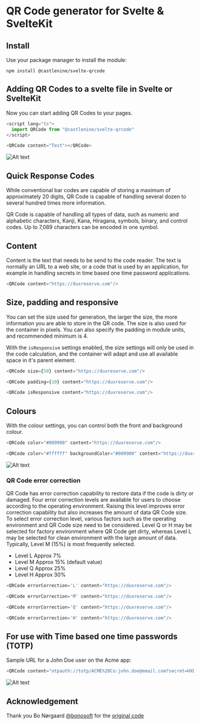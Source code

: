 # QR Code generator for Svelte & SvelteKit

## Install

Use your package manager to install the module:

```shell
npm install @castlenine/svelte-qrcode
```

## Adding QR Codes to a svelte file in Svelte or SvelteKit

Now you can start adding QR Codes to your pages.

```typescript
<script lang="ts">
  import QRCode from "@castlenine/svelte-qrcode"
</script>

<QRCode content="Test"></QRCode>
```

![Alt text](https://github.com/Castlenine/svelte-qrcode/blob/master/readme/sample1.svg?sanitize=true)

## Quick Response Codes

While conventional bar codes are capable of storing a maximum of approximately 20 digits, QR Code is capable of handling several dozen to several hundred times more information.

QR Code is capable of handling all types of data, such as numeric and alphabetic characters, Kanji, Kana, Hiragana, symbols, binary, and control codes. Up to 7,089 characters can be encoded in one symbol.

## Content

Content is the text that needs to be send to the code reader. The text is normally an URL to a web site, or a code that is used by an application, for example in handling secrets in time based one time password applications.

```typescript
<QRCode content="https://duxreserve.com"/>
```

## Size, padding and responsive

You can set the size used for generation, the larger the size, the more information you are able to store in the QR code. The size is also used for the container in pixels. You can also specify the padding in module units, and recommended minimum is 4.

With the `isResponsive` settings enabled, the size settings will only be used in the code calculation, and the container will adapt and use all available space in it's parent element.

```typescript
<QRCode size={50} content="https://duxreserve.com"/>

<QRCode padding={10} content="https://duxreserve.com"/>

<QRCode isResponsive content="https://duxreserve.com"/>
```

## Colours

With the colour settings, you can control both the front and background colour.

```typescript
<QRCode color="#009900" content="https://duxreserve.com"/>

<QRCode color="#ffffff" backgroundColor="#009900" content="https://duxreserve.com"/>
```

![Alt text](https://github.com/Castlenine/svelte-qrcode/blob/master/readme/sample2.svg?sanitize=true)

### QR Code error correction

QR Code has error correction capability to restore data if the code is dirty or damaged. Four error correction levels are available for users to choose according to the operating environment. Raising this level improves error correction capability but also increases the amount of data QR Code size.
To select error correction level, various factors such as the operating environment and QR Code size need to be considered. Level Q or H may be selected for factory environment where QR Code get dirty, whereas Level L may be selected for clean environment with the large amount of data. Typically, Level M (15%) is most frequently selected.

- Level L  Approx 7%
- Level M  Approx 15% (default value)
- Level Q  Approx 25%
- Level H  Approx 30%

```typescript
<QRCode errorCorrection='L' content="https://duxreserve.com"/>

<QRCode errorCorrection='M' content="https://duxreserve.com"/>

<QRCode errorCorrection='Q' content="https://duxreserve.com"/>

<QRCode errorCorrection='H' content="https://duxreserve.com"/>
```

## For use with Time based one time passwords (TOTP)

Sample URL for a John Doe user on the Acme app:

```typescript
<QRCode content="otpauth://totp/ACME%20Co:john.doe@email.com?secret=HXDMVJECJJWSRB3HWIZR4IFUGFTMXBOZ&issuer=ACME%20Co&algorithm=SHA1&digits=6&period=30"/>
```

![Alt text](https://github.com/Castlenine/svelte-qrcode/blob/master/readme/sample3.svg?sanitize=true)

## Acknowledgement

Thank you Bo Nørgaard [@bonosoft](https://github.com/bonosoft) for the [original code](https://github.com/bonosoft/svelte-qrcode)
